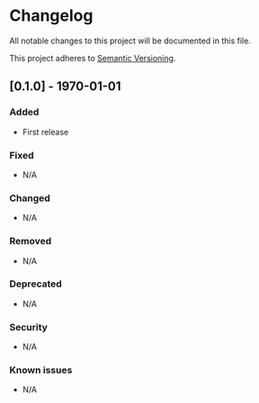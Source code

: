 # Changelog

All notable changes to this project will be documented in this file.

This project adheres to [Semantic Versioning](https://semver.org).

## [0.1.0] - 1970-01-01

### Added

- First release

### Fixed

- N/A

### Changed

- N/A

### Removed

- N/A

### Deprecated

- N/A

### Security

- N/A

### Known issues

- N/A
